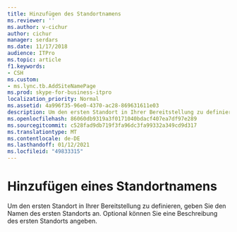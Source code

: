 ```yaml
---
title: Hinzufügen des Standortnamens
ms.reviewer: ''
ms.author: v-cichur
author: cichur
manager: serdars
ms.date: 11/17/2018
audience: ITPro
ms.topic: article
f1.keywords:
- CSH
ms.custom:
- ms.lync.tb.AddSiteNamePage
ms.prod: skype-for-business-itpro
localization_priority: Normal
ms.assetid: 4a996f35-96e0-4370-ac28-869631611e03
description: Um den ersten Standort in Ihrer Bereitstellung zu definieren, geben Sie den Namen des ersten Standorts an. Optional können Sie eine Beschreibung des ersten Standorts angeben.
ms.openlocfilehash: 86060db9319a3f0171040bdacf407ea7df97e289
ms.sourcegitcommit: c528fad9db719f3fa96dc3fa99332a349cd9d317
ms.translationtype: MT
ms.contentlocale: de-DE
ms.lasthandoff: 01/12/2021
ms.locfileid: "49833315"
---
```

# <a name="add-site-name"></a>Hinzufügen eines Standortnamens
 
Um den ersten Standort in Ihrer Bereitstellung zu definieren, geben Sie den Namen des ersten Standorts an. Optional können Sie eine Beschreibung des ersten Standorts angeben.
  

